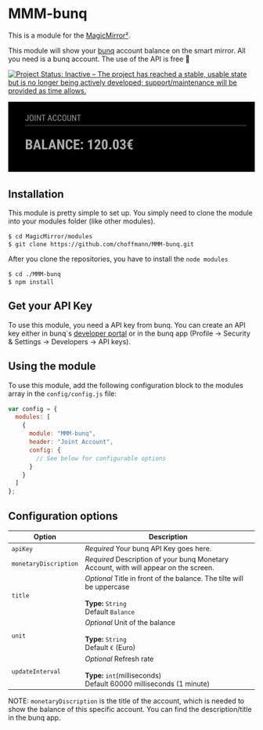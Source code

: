 # MMM-bunq

This is a module for the [MagicMirror²](https://github.com/MichMich/MagicMirror/).

This module will show your [bunq](https://www.bunq.com/) account balance on the smart mirror. All you need is a bunq account. The use of the API is free 🙌

[![Project Status: Inactive – The project has reached a stable, usable state but is no longer being actively developed; support/maintenance will be provided as time allows.](https://www.repostatus.org/badges/latest/inactive.svg)](https://www.repostatus.org/#inactive)

![Screenshot](img/img.png)

## Installation

This module is pretty simple to set up. You simply need to clone the module into your modules folder (like other modules).

```
$ cd MagicMirror/modules
$ git clone https://github.com/choffmann/MMM-bunq.git
```

After you clone the repositories, you have to install the `node modules`

```
$ cd ./MMM-bunq
$ npm install
```

## Get your API Key

To use this module, you need a API key from bunq. You can create an API key either in bunq`s [developer portal](https://developer.bunq.com/) or in the bunq app (Profile → Security & Settings → Developers → API keys).

## Using the module

To use this module, add the following configuration block to the modules array in the `config/config.js` file:

```js
var config = {
  modules: [
    {
      module: "MMM-bunq",
      header: "Joint Account",
      config: {
        // See below for configurable options
      }
    }
  ]
};
```

## Configuration options

| Option                | Description                                                                                                            |
| --------------------- | ---------------------------------------------------------------------------------------------------------------------- |
| `apiKey`              | _Required_ Your bunq API Key goes here.                                                                                |
| `monetaryDiscription` | _Required_ Description of your bunq Monetary Account, with will appear on the screen.                                  |
| `title`               | _Optional_ Title in front of the balance. The tilte will be uppercase <br><br>**Type:** `String` <br>Default `Balance` |
| `unit`                | _Optional_ Unit of the balance <br><br>**Type:** `String` <br>Default `€` (Euro)                                       |
| `updateInterval`      | _Optional_ Refresh rate <br><br>**Type:** `int`(milliseconds) <br>Default 60000 milliseconds (1 minute)                |

NOTE: `monetaryDiscription` is the title of the account, which is needed to show the balance of this specific account. You can find the description/title in the bunq app.

